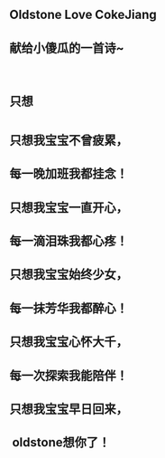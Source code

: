 ## Oldstone Love CokeJiang

## 献给小傻瓜的一首诗~
            
## 只想
#
## 只想我宝宝不曾疲累，
## 每一晚加班我都挂念！
## 只想我宝宝一直开心，
## 每一滴泪珠我都心疼！
## 只想我宝宝始终少女，
## 每一抹芳华我都醉心！
## 只想我宝宝心怀大千，
## 每一次探索我能陪伴！
## 只想我宝宝早日回来，
##  oldstone想你了！

